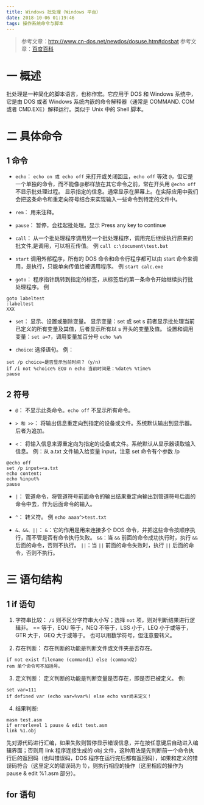 ```yaml
---
title: Windows 批处理（Windows 平台）
date: 2018-10-06 01:19:46
tags: 操作系统命令与脚本
---
```

> 参考文章：http://www.cn-dos.net/newdos/dosuse.htm#dosbat
参考文章：[百度百科](https://baike.baidu.com/item/%E6%89%B9%E5%A4%84%E7%90%86/1448600?fr=aladdin)

# 一 概述
批处理是一种简化的脚本语言，也称作宏。它应用于 DOS 和 Windows 系统中，它是由 DOS 或者 Windows 系统内嵌的命令解释器（通常是 COMMAND. COM 或者 CMD.EXE）解释运行。类似于 Unix 中的 Shell 脚本。

# 二 具体命令
## 1 命令
- `echo`：
`echo on 或 echo off` 来打开或关闭回显，`echo off` 等效 `@`，但它是一个单独的命令，而不能像@那样放在其它命令之前，常在开头用 `@echo off` 不显示批处理过程。
显示指定的信息。通常显示在屏幕上。在实际应用中我们会把这条命令和重定向符号结合来实现输入一些命令到特定的文件中。

- `rem`：
用来注释。

- `pause`：
暂停，会挂起批处理。显示 Press any key to continue

- `call`：
从一个批处理程序调用另一个批处理程序，调用完后继续执行原来的批文件,是调用，可以相互传值。
例 `call c:\document\test.bat`

- `start`
调用外部程序，所有的 DOS 命令和命令行程序都可以由 start 命令来调用，是执行，只能单向传值给被调用程序。
例 `start calc.exe`

- `goto`：
程序指针跳转到指定的标签，从标签后的第一条命令开始继续执行批处理程序。
例
```
goto labeltest
:labeltest
XXX
```

- `set`：
显示、设置或删除变量。
显示变量：set 或 set s 前者显示批处理当前已定义的所有变量及其值，后者显示所有以 s 开头的变量及值。
设置和调用变量：`set a=7`，调用变量加百分号 `echo %a%`

- `choice`:
选择语句。
例：
```
set /p choice=是否显示当前时间？（y/n)
if /i not %choice% EQU n echo 当前时间是：%date% %time%
pause
```

## 2 符号
- `@`：
不显示此条命令。`echo off` 不显示所有命令。

- `> 和 >>`：
将输出信息重定向到指定的设备或文件。系统默认输出到显示器。后者为追加。

- `<`：
将输入信息来源重定向为指定的设备或文件。系统默认从显示器读取输入信息。
例：从 a.txt 文件输入给变量 input，注意 set 命令有个参数 /p
```
@echo off
set /p input=<a.txt
echo content:
echo %input%
pause
```

- `|`：
管道命令，将管道符号前面命令的输出结果重定向输出到管道符号后面的命令中去，作为后面命令的输入。

- `^`：
转义符。
例 `echo aaaa^>test.txt`

- `&、&&、||`：
`&`：它的作用是用来连接多个 DOS 命令，并把这些命令按顺序执行，而不管是否有命令执行失败。
`&&`：当 `&&` 前面的命令成功执行时，执行 `&&` 后面的命令，否则不执行。
`||`：当 `||` 前面的命令失败时，执行 `||` 后面的命令，否则不执行。

# 三 语句结构
## 1 if 语句
1. 字符串比较：
`/i` 则不区分字符串大小写；选择 `not` 项，则对判断结果进行逻辑非。
== 等于，EQU 等于，NEQ 不等于，LSS 小于，LEQ 小于或等于，GTR 大于，GEQ 大于或等于。
也可以用数学符号，但注意要转义。

2. 存在判断：
存在判断的功能是判断文件或文件夹是否存在。
```
if not exist filename (command1) else (command2)
rem 单个命令可不加括号。 
```

3. 定义判断：
定义判断的功能是判断变量是否存在，即是否已被定义。
例:
```
set var=111
if defined var (echo var=%var%) else echo var尚未定义！
```

4. 结果判断:
```
masm test.asm
if errorlevel 1 pause & edit test.asm
link %1.obj
```
先对源代码进行汇编，如果失败则暂停显示错误信息，并在按任意键后自动进入编辑界面；否则用 link 程序连接生成的 obj 文件，这种用法是先判断前一个命令执行后的返回码（也叫错误码，DOS 程序在运行完后都有返回码），如果和定义的错误码符合（这里定义的错误码为 1），则执行相应的操作（这里相应的操作为 pause & edit %1.asm 部分）。

## for 语句
